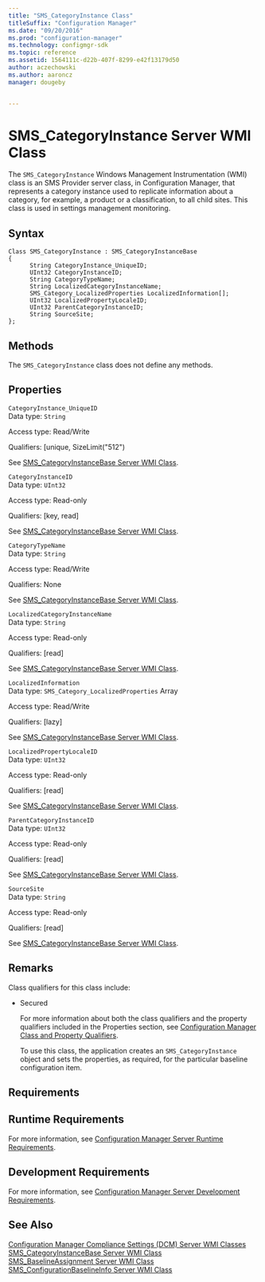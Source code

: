 ```yaml
---
title: "SMS_CategoryInstance Class"
titleSuffix: "Configuration Manager"
ms.date: "09/20/2016"
ms.prod: "configuration-manager"
ms.technology: configmgr-sdk
ms.topic: reference
ms.assetid: 1564111c-d22b-407f-8299-e42f13179d50
author: aczechowski
ms.author: aaroncz
manager: dougeby


---
```

# SMS_CategoryInstance Server WMI Class
The `SMS_CategoryInstance` Windows Management Instrumentation (WMI) class is an SMS Provider server class, in Configuration Manager, that represents a category instance used to replicate information about a category, for example, a product or a classification, to all child sites. This class is used in settings management monitoring.  

## Syntax  

```  
Class SMS_CategoryInstance : SMS_CategoryInstanceBase  
{  
      String CategoryInstance_UniqueID;  
      UInt32 CategoryInstanceID;  
      String CategoryTypeName;  
      String LocalizedCategoryInstanceName;  
      SMS_Category_LocalizedProperties LocalizedInformation[];  
      UInt32 LocalizedPropertyLocaleID;  
      UInt32 ParentCategoryInstanceID;  
      String SourceSite;  
};  
```  

## Methods  
 The `SMS_CategoryInstance` class does not define any methods.  

## Properties  
 `CategoryInstance_UniqueID`  
 Data type: `String`  

 Access type: Read/Write  

 Qualifiers: [unique, SizeLimit("512")  

 See [SMS_CategoryInstanceBase Server WMI Class](../../../develop/reference/compliance/sms_categoryinstancebase-server-wmi-class.md).  

 `CategoryInstanceID`  
 Data type: `UInt32`  

 Access type: Read-only  

 Qualifiers: [key, read]  

 See [SMS_CategoryInstanceBase Server WMI Class](../../../develop/reference/compliance/sms_categoryinstancebase-server-wmi-class.md).  

 `CategoryTypeName`  
 Data type: `String`  

 Access type: Read/Write  

 Qualifiers: None  

 See [SMS_CategoryInstanceBase Server WMI Class](../../../develop/reference/compliance/sms_categoryinstancebase-server-wmi-class.md).  

 `LocalizedCategoryInstanceName`  
 Data type: `String`  

 Access type: Read-only  

 Qualifiers: [read]  

 See [SMS_CategoryInstanceBase Server WMI Class](../../../develop/reference/compliance/sms_categoryinstancebase-server-wmi-class.md).  

 `LocalizedInformation`  
 Data type: `SMS_Category_LocalizedProperties` Array  

 Access type: Read/Write  

 Qualifiers: [lazy]  

 See [SMS_CategoryInstanceBase Server WMI Class](../../../develop/reference/compliance/sms_categoryinstancebase-server-wmi-class.md).  

 `LocalizedPropertyLocaleID`  
 Data type: `UInt32`  

 Access type: Read-only  

 Qualifiers: [read]  

 See [SMS_CategoryInstanceBase Server WMI Class](../../../develop/reference/compliance/sms_categoryinstancebase-server-wmi-class.md).  

 `ParentCategoryInstanceID`  
 Data type: `UInt32`  

 Access type: Read-only  

 Qualifiers: [read]  

 See [SMS_CategoryInstanceBase Server WMI Class](../../../develop/reference/compliance/sms_categoryinstancebase-server-wmi-class.md).  

 `SourceSite`  
 Data type: `String`  

 Access type: Read-only  

 Qualifiers: [read]  

 See [SMS_CategoryInstanceBase Server WMI Class](../../../develop/reference/compliance/sms_categoryinstancebase-server-wmi-class.md).  

## Remarks  
 Class qualifiers for this class include:  

- Secured  

  For more information about both the class qualifiers and the property qualifiers included in the Properties section, see [Configuration Manager Class and Property Qualifiers](../../../develop/reference/misc/class-and-property-qualifiers.md).  

  To use this class, the application creates an `SMS_CategoryInstance` object and sets the properties, as required, for the particular baseline configuration item.  

## Requirements  

## Runtime Requirements  
 For more information, see [Configuration Manager Server Runtime Requirements](../../../develop/core/reqs/server-runtime-requirements.md).  

## Development Requirements  
 For more information, see [Configuration Manager Server Development Requirements](../../../develop/core/reqs/server-development-requirements.md).  

## See Also  
 [Configuration Manager Compliance Settings (DCM) Server WMI Classes](../../../develop/reference/compliance/compliance-settings-dcm-server-wmi-classes.md)   
 [SMS_CategoryInstanceBase Server WMI Class](../../../develop/reference/compliance/sms_categoryinstancebase-server-wmi-class.md)   
 [SMS_BaselineAssignment Server WMI Class](../../../develop/reference/compliance/sms_baselineassignment-server-wmi-class.md)   
 [SMS_ConfigurationBaselineInfo Server WMI Class](../../../develop/reference/compliance/sms_configurationbaselineinfo-server-wmi-class.md)
